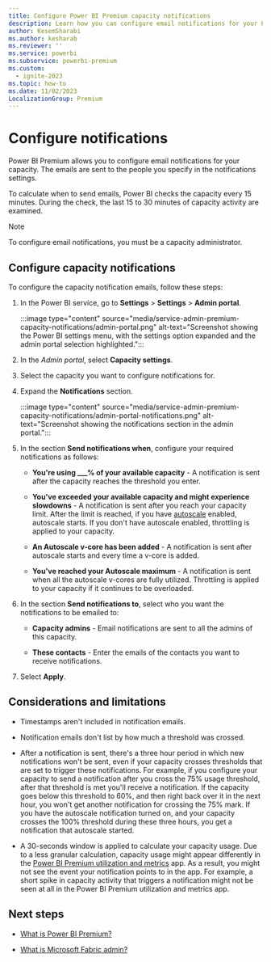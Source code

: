 ```yaml
---
title: Configure Power BI Premium capacity notifications
description: Learn how you can configure email notifications for your Power BI Premium capacities in the admin portal.
author: KesemSharabi
ms.author: kesharab
ms.reviewer: ''
ms.service: powerbi
ms.subservice: powerbi-premium
ms.custom:
  - ignite-2023
ms.topic: how-to
ms.date: 11/02/2023
LocalizationGroup: Premium
---
```


# Configure notifications

Power BI Premium allows you to configure email notifications for your capacity. The emails are sent to the people you specify in the notifications settings.

To calculate when to send emails, Power BI checks the capacity every 15 minutes. During the check, the last 15 to 30 minutes of capacity activity are examined.

>[!NOTE]
>To configure email notifications, you must be a capacity administrator.

## Configure capacity notifications

To configure the capacity notification emails, follow these steps:

1. In the Power BI service, go to **Settings** > **Settings** > **Admin portal**.

    :::image type="content" source="media/service-admin-premium-capacity-notifications/admin-portal.png" alt-text="Screenshot showing the Power BI settings menu, with the settings option expanded and the admin portal selection highlighted.":::

2. In the *Admin portal*, select **Capacity settings**.

3. Select the capacity you want to configure notifications for.

4. Expand the **Notifications** section.

    :::image type="content" source="media/service-admin-premium-capacity-notifications/admin-portal-notifications.png" alt-text="Screenshot showing the notifications section in the admin portal.":::

5. In the section **Send notifications when**, configure your required notifications as follows:

    * **You're using ___% of your available capacity** - A notification is sent after the capacity reaches the threshold you enter.

    * **You've exceeded your available capacity and might experience slowdowns** - A notification is sent after you reach your capacity limit. After the limit is reached, if you have [autoscale](/power-bi/enterprise/service-premium-auto-scale) enabled, autoscale starts. If you don't have autoscale enabled, throttling is applied to your capacity.

    * **An Autoscale v-core has been added** - A notification is sent after autoscale starts and every time a v-core is added.

    * **You've reached your Autoscale maximum** - A notification is sent when all the autoscale v-cores are fully utilized. Throttling is applied to your capacity if it continues to be overloaded.

6. In the section **Send notifications to**, select who you want the notifications to be emailed to:

    * **Capacity admins** - Email notifications are sent to all the admins of this capacity.

    * **These contacts** - Enter the emails of the contacts you want to receive notifications.

7. Select **Apply**.

## Considerations and limitations

* Timestamps aren't included in notification emails.

* Notification emails don't list by how much a threshold was crossed.

* After a notification is sent, there's a three hour period in which new notifications won't be sent, even if your capacity crosses thresholds that are set to trigger these notifications. For example, if you configure your capacity to send a notification after you cross the 75% usage threshold, after that threshold is met you'll receive a notification. If the capacity goes below this threshold to 60%, and then right back over it in the next hour, you won't get another notification for crossing the 75% mark. If you have the autoscale notification turned on, and your capacity crosses the 100% threshold during these three hours, you get a notification that autoscale started.

* A 30-seconds window is applied to calculate your capacity usage. Due to a less granular calculation, capacity usage might appear differently in the [Power BI Premium utilization and metrics](/power-bi/enterprise/service-premium-metrics-app) app. As a result, you might not see the event your notification points to in the app. For example, a short spike in capacity activity that triggers a notification might not be seen at all in the Power BI Premium utilization and metrics app.

## Next steps

- [What is Power BI Premium?](/power-bi/enterprise/service-premium-what-is)

- [What is Microsoft Fabric admin?](microsoft-fabric-admin.md)
